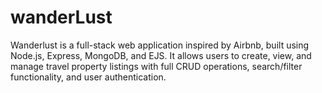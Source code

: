 # wanderLust
Wanderlust is a full-stack web application inspired by Airbnb, built using Node.js, Express, MongoDB, and EJS. It allows users to create, view, and manage travel property listings with full CRUD operations, search/filter functionality, and user authentication.
